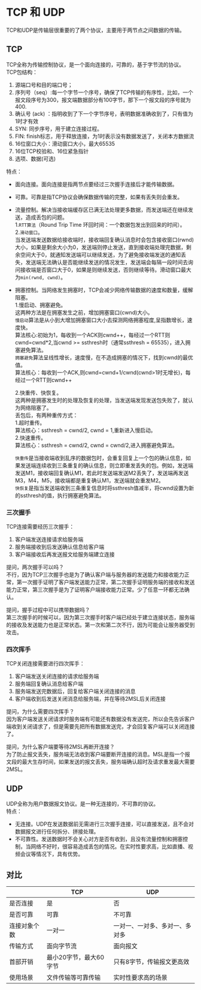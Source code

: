# TCP 和 UDP
TCP和UDP是传输层很重要的了两个协议，主要用于两节点之间数据的传输。  
## TCP  
TCP全称为传输控制协议，是一个面向连接的，可靠的，基于字节流的协议。  
TCP包结构：  
1. 源端口号和目的端口号；  
2. 序列号（seq）:每一个字节一个序号，确保了TCP传输的有序性，比如，一个报文段序号为300，报文端数据部分有100字节，那下一个报文段的序号就为400. 
3. 确认号 (ack) ：指明收到了下一个字节序号，表明数据准确收到了，只有值为1时才有效  
4. SYN: 同步序号，用于建立连接过程。  
5. FIN: finish标志，用于释放连接，为1时表示没有数据发送了，关闭本方数据流  
6. 16位窗口大小：滑动窗口大小，最大65535  
7. 16位TCP校验和、16位紧急指针  
8. 选项、数据(可选)  

特点：  
* 面向连接。面向连接是指两节点要经过三次握手连接后才能传输数据。  
* 可靠。可靠是指TCP协议会确保数据传输的完整，如果有丢失则会重发。  
* 流量控制。解决当接收端缓存区已满无法处理更多数据，而发送端还在继续发送，造成丢包的问题。    
    1.`RTT算法`（Round Trip Time 环回时间：一个数据包发出到回来的时间）。  
    2.`滑动窗口`。  
    当发送端发送数据给接收端时，接收端回复确认消息时会包含接收窗口(rwnd)大小，如果是剩余大小为0，发送端则停止发送，直到接收端处理完数据，剩余空间大于0，就通知发送端可以继续发送，为了避免接收端发送的通知丢失，发送端无法确认是否能继续发送的情况发生，发送端会每隔一段时间去询问接收端是否窗口大于0，如果是则继续发送，否则继续等待。滑动窗口最大为`min(rwnd, cwnd)`。
* 拥塞控制。当网络发生拥塞时，TCP会减少网络传输数据的速度和数量，缓解阻塞。  
    1.慢启动、拥塞避免。  
    这两种方法是在拥塞发生之前，增加拥塞窗口(cwnd)大小。  
    `慢启动`算法是从小到大增加拥塞窗口大小去探测网络拥塞程度,呈指数增长，速度快。  
    算法核心:初始为1，每收到一个ACK则cwnd++，每经过一个RTT则cwnd=cwnd*2,当cwnd >= ssthresh时（通常ssthresh = 65535），进入拥塞避免算法。  
    `拥塞避免`算法呈线性增长，速度慢，在不造成拥塞的情况下，找到cwnd的最优值。  
    算法核心：每收到一个ACK,则cwnd=cwnd+1/cwnd(cwnd>1时无增长)，每经过一个RTT则cwnd++  

    2.快重传、快恢复。  
    这两种是拥塞发生时的处理及恢复的处理，当发送端发现发送包失败了，就认为网络阻塞了。  
    丢包后，有两种重传方式：  
        1.超时重传。  
        算法核心：ssthresh = cwnd/2, cwnd = 1,重新进入慢启动。  
        2.快速重传。  
        算法核心：ssthresh = cwnd/2, cwnd = cwnd/2,进入拥塞避免算法。  

    `快重传`是当接收端收到乱序的数据包时，会重复回复上一个包的确认信息，如果发送端连续收到三条重复的确认信息，则立即重发丢失的包。例如，发送端发送M1，接收端回复确认M1，若此时发送端发送M2丢失了，发送端再发送M3，M4，M5，接收端都是重复确认M1，发送端就会重发M2。  
    `快恢复`是指当发送端收到三条重复信息时将ssthresh值减半，将cwnd设置为新的ssthresh的值，执行拥塞避免算法。  

### 三次握手  
TCP连接需要经历三次握手：  
1. 客户端发送连接请求给服务端  
2. 服务端接收到后发送确认信息给客户端  
3. 客户端接收后再发送报文给服务端建立连接  

提问，两次握手可以吗？  
不行，因为TCP三次握手也是为了确认客户端与服务器的发送能力和接收能力正常，第一次握手证明了客户端发送能力正常，第二次握手证明服务端的接收和发送能力正常，第三次握手是为了证明客户端接收能力正常。少了任意一环都无法确认。  

提问，握手过程中可以携带数据吗？  
第三次握手的时候可以，因为第三次握手时客户端已经处于建立连接状态，服务端的接收及发送能力也是正常状态。第一次和第二次不行，因为可能会让服务器受到攻击。


### 四次挥手  
TCP关闭连接需要进行四次挥手：  
1. 客户端发送关闭连接的请求给服务端  
2. 服务端回复确认消息给客户端  
3. 服务端发送完数据后，回复给客户端关闭连接的消息  
4. 客户端收到后发送关闭消息给服务端，并在等待2MSL后关闭连接  

提问，为什么需要四次挥手？  
因为客户端发送关闭请求时服务端有可能还有数据没有发送完，所以会先告诉客户端收到关闭请求了，但是需要先把所有数据发送完，才会回复客户端可以关闭连接了。  

提问，为什么客户端要等待2MSL再断开连接？  
为了防止报文丢失，服务端无法收到客户端要断开连接的消息。MSL是指一个报文段的最大生存时间，如果发送的报文丢失，服务端确认超时及请求重发最大需要2MSL。   

## UDP  
UDP全称为用户数据报文协议。是一种无连接的，不可靠的协议。  
特点：  
* 无连接。UDP在发送数据前无需进行三次握手连接，可以直接发送，且不会对数据报文进行任何拆分、拼接处理。  
* 不可靠性。发送数据时不会关心对方是否有收到，且没有流量控制和拥塞控制，当网络不好时，很容易造成丢包的情况。在实时性要求高，比如直播、视频会议等情况下，具有优势。   

## 对比  
|                 |TCP                      |UDP               |
|-----------------|-------------------------|------------------|
|是否连接          |是                       |否                |
|是否可靠          |可靠                     |不可靠               |
|连接对象个数      |一对一                |一对一、一对多、多对一、多对多|
|传输方式          |面向字节流                |面向报文           |
|首部开销          |最小20字节，最大60字节   |只有8字节，传输报文更高效|
|使用场景          |文件传输等可靠传输        |实时性要求高的场景     |  

